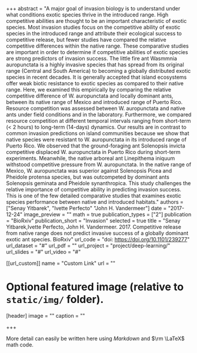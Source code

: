 +++
abstract = "A major goal of invasion biology is to understand under what conditions exotic species thrive in the introduced range. High competitive abilities are thought to be an important characteristic of exotic species. Most invasion studies focus on the competitive ability of exotic species in the introduced range and attribute their ecological success to competitive release, but fewer studies have compared the relative competitive differences within the native range. These comparative studies are important in order to determine if competitive abilities of exotic species are strong predictors of invasion success. The little fire ant Wasmmnia auropunctata is a highly invasive species that has spread from its original range (Central and South America) to becoming a globally distributed exotic species in recent decades. It is generally accepted that island ecosystems offer weak biotic resistance to exotic species as compared to their native range. Here, we examined this empirically by comparing the relative competitive difference of W. auropunctata and locally dominant ants, between its native range of Mexico and introduced range of Puerto Rico. Resource competition was assessed between W. auropunctata and native ants under field conditions and in the laboratory. Furthermore, we compared resource competition at different temporal intervals ranging from short-term (< 2 hours) to long-term (14-days) dynamics. Our results are in contrast to common invasion predictions on island communities because we show that native species were resistant to W. auropunctata in its introduced range of Puerto Rico. We observed that the ground-foraging ant Solenopsis invicta competitive displaced W. auropunctata in Puerto Rico during short-term experiments. Meanwhile, the native arboreal ant Linepithema iniquum withstood competitive pressure from W. auropunctata. In the native range of Mexico, W. auropunctata was superior against Solenopsis Picea and Pheidole protensa species, but was outcompeted by dominant ants Solenopsis geminata and Pheidole synanthropica. This study challenges the relative importance of competitive ability in predicting invasion success. This is one of the few detailed comparative studies that examines exotic species performance between native and introduced habitats."
authors = ["Senay Yitbarek", "Ivette Perfecto" "John H. Vandermeer"]
date = "2017-12-24"
image_preview = ""
math = true
publication_types = ["2"]
publication = "BioRxiv"
publication_short = "Invasion"
selected = true
title = "Senay Yitbarek,Ivette Perfecto, John H. Vandermeer. 2017. Competitive release from native range does not predict invasive success of a globally dominant exotic ant species. BioRxiv"
url_code = "doi: https://doi.org/10.1101/239277"
url_dataset = "#"
url_pdf = ""
url_project = "project/deep-learning/"
url_slides = "#"
url_video = "#"

[[url_custom]]
name = "Custom Link"
url = ""

# Optional featured image (relative to `static/img/` folder).
[header]
image = ""
caption = ""

+++

More detail can easily be written here using *Markdown* and $\rm \LaTeX$ math code.
